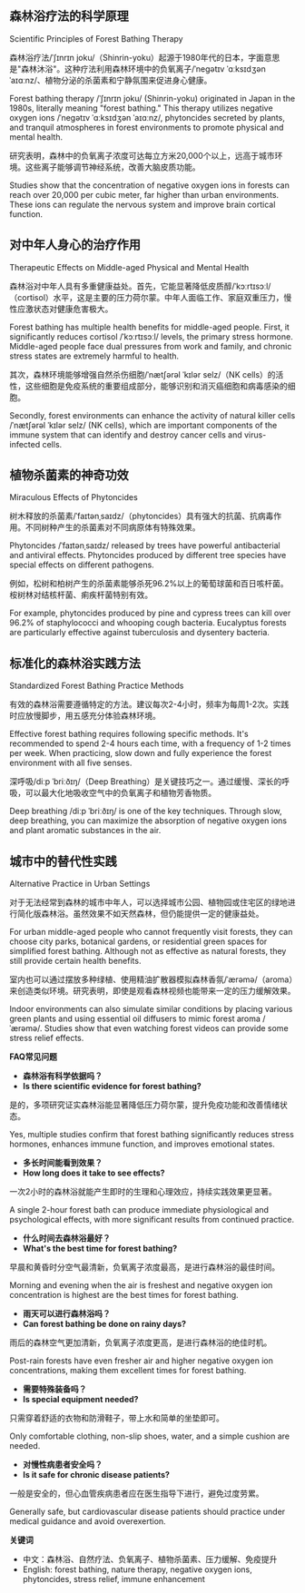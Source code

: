 
## **森林浴疗法的科学原理**

Scientific Principles of Forest Bathing Therapy

森林浴疗法/ˈʃɪnrɪn joku/（Shinrin-yoku）起源于1980年代的日本，字面意思是"森林沐浴"。这种疗法利用森林环境中的负氧离子/ˈneɡətɪv ˈɑːksɪdʒən ˈaɪɑːnz/、植物分泌的杀菌素和宁静氛围来促进身心健康。

Forest bathing therapy /ˈʃɪnrɪn joku/ (Shinrin-yoku) originated in Japan in the 1980s, literally meaning "forest bathing." This therapy utilizes negative oxygen ions /ˈneɡətɪv ˈɑːksɪdʒən ˈaɪɑːnz/, phytoncides secreted by plants, and tranquil atmospheres in forest environments to promote physical and mental health.

研究表明，森林中的负氧离子浓度可达每立方米20,000个以上，远高于城市环境。这些离子能够调节神经系统，改善大脑皮质功能。

Studies show that the concentration of negative oxygen ions in forests can reach over 20,000 per cubic meter, far higher than urban environments. These ions can regulate the nervous system and improve brain cortical function.

## **对中年人身心的治疗作用**

Therapeutic Effects on Middle-aged Physical and Mental Health

森林浴对中年人具有多重健康益处。首先，它能显著降低皮质醇/ˈkɔːrtɪsɔːl/（cortisol）水平，这是主要的压力荷尔蒙。中年人面临工作、家庭双重压力，慢性应激状态对健康危害极大。

Forest bathing has multiple health benefits for middle-aged people. First, it significantly reduces cortisol /ˈkɔːrtɪsɔːl/ levels, the primary stress hormone. Middle-aged people face dual pressures from work and family, and chronic stress states are extremely harmful to health.

其次，森林环境能够增强自然杀伤细胞/ˈnætʃərəl ˈkɪlər selz/（NK cells）的活性，这些细胞是免疫系统的重要组成部分，能够识别和消灭癌细胞和病毒感染的细胞。

Secondly, forest environments can enhance the activity of natural killer cells /ˈnætʃərəl ˈkɪlər selz/ (NK cells), which are important components of the immune system that can identify and destroy cancer cells and virus-infected cells.

## **植物杀菌素的神奇功效**

Miraculous Effects of Phytoncides

树木释放的杀菌素/ˈfaɪtənˌsaɪdz/（phytoncides）具有强大的抗菌、抗病毒作用。不同树种产生的杀菌素对不同病原体有特殊效果。

Phytoncides /ˈfaɪtənˌsaɪdz/ released by trees have powerful antibacterial and antiviral effects. Phytoncides produced by different tree species have special effects on different pathogens.

例如，松树和柏树产生的杀菌素能够杀死96.2%以上的葡萄球菌和百日咳杆菌。桉树林对结核杆菌、痢疾杆菌特别有效。

For example, phytoncides produced by pine and cypress trees can kill over 96.2% of staphylococci and whooping cough bacteria. Eucalyptus forests are particularly effective against tuberculosis and dysentery bacteria.

## **标准化的森林浴实践方法**

Standardized Forest Bathing Practice Methods

有效的森林浴需要遵循特定的方法。建议每次2-4小时，频率为每周1-2次。实践时应放慢脚步，用五感充分体验森林环境。

Effective forest bathing requires following specific methods. It's recommended to spend 2-4 hours each time, with a frequency of 1-2 times per week. When practicing, slow down and fully experience the forest environment with all five senses.

深呼吸/diːp ˈbriːðɪŋ/（Deep Breathing）是关键技巧之一。通过缓慢、深长的呼吸，可以最大化地吸收空气中的负氧离子和植物芳香物质。

Deep breathing /diːp ˈbriːðɪŋ/ is one of the key techniques. Through slow, deep breathing, you can maximize the absorption of negative oxygen ions and plant aromatic substances in the air.

## **城市中的替代性实践**

Alternative Practice in Urban Settings

对于无法经常到森林的城市中年人，可以选择城市公园、植物园或住宅区的绿地进行简化版森林浴。虽然效果不如天然森林，但仍能提供一定的健康益处。

For urban middle-aged people who cannot frequently visit forests, they can choose city parks, botanical gardens, or residential green spaces for simplified forest bathing. Although not as effective as natural forests, they still provide certain health benefits.

室内也可以通过摆放多种绿植、使用精油扩散器模拟森林香氛/ˈærəmə/（aroma）来创造类似环境。研究表明，即使是观看森林视频也能带来一定的压力缓解效果。

Indoor environments can also simulate similar conditions by placing various green plants and using essential oil diffusers to mimic forest aroma /ˈærəmə/. Studies show that even watching forest videos can provide some stress relief effects.

**FAQ常见问题**

- **森林浴有科学依据吗？**
- **Is there scientific evidence for forest bathing?**

是的，多项研究证实森林浴能显著降低压力荷尔蒙，提升免疫功能和改善情绪状态。

Yes, multiple studies confirm that forest bathing significantly reduces stress hormones, enhances immune function, and improves emotional states.

- **多长时间能看到效果？**
- **How long does it take to see effects?**

一次2小时的森林浴就能产生即时的生理和心理效应，持续实践效果更显著。

A single 2-hour forest bath can produce immediate physiological and psychological effects, with more significant results from continued practice.

- **什么时间去森林浴最好？**
- **What's the best time for forest bathing?**

早晨和黄昏时分空气最清新，负氧离子浓度最高，是进行森林浴的最佳时间。

Morning and evening when the air is freshest and negative oxygen ion concentration is highest are the best times for forest bathing.

- **雨天可以进行森林浴吗？**
- **Can forest bathing be done on rainy days?**

雨后的森林空气更加清新，负氧离子浓度更高，是进行森林浴的绝佳时机。

Post-rain forests have even fresher air and higher negative oxygen ion concentrations, making them excellent times for forest bathing.

- **需要特殊装备吗？**
- **Is special equipment needed?**

只需穿着舒适的衣物和防滑鞋子，带上水和简单的坐垫即可。

Only comfortable clothing, non-slip shoes, water, and a simple cushion are needed.

- **对慢性病患者安全吗？**
- **Is it safe for chronic disease patients?**

一般是安全的，但心血管疾病患者应在医生指导下进行，避免过度劳累。

Generally safe, but cardiovascular disease patients should practice under medical guidance and avoid overexertion.

**关键词**

- 中文：森林浴、自然疗法、负氧离子、植物杀菌素、压力缓解、免疫提升
- English: forest bathing, nature therapy, negative oxygen ions, phytoncides, stress relief, immune enhancement
